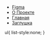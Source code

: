 <div class="readme">
<ul>
<li><a href="https://www.figma.com/design/yZbdnhvKKRpuKqCjG2K14W/Untitled?node-id=191-2&p=f&t=EyDwKhUXxwb2yl3C-0">Figma</a></li>
<li><a href="https://filyahehh.github.io/Curlture-/about.html">О Проекте</a></li>
<li><a href="https://filyahehh.github.io/Curlture-">Главная</a></li>
<li><a href="https://filyahehh.github.io/Curlture-/articles.html">Заглушка</a></li>
</ul>
</div>

ul{
list-style:none;
}
